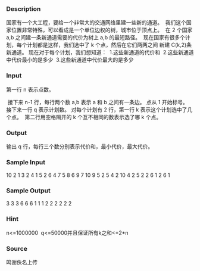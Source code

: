 
### Description
国家有一个大工程，要给一个非常大的交通网络里建一些新的通道。 
我们这个国家位置非常特殊，可以看成是一个单位边权的树，城市位于顶点上。 
在 2 个国家 a,b 之间建一条新通道需要的代价为树上 a,b 的最短路径。
 现在国家有很多个计划，每个计划都是这样，我们选中了 k 个点，然后在它们两两之间 新建 C(k,2)条 新通道。
现在对于每个计划，我们想知道：
 1.这些新通道的代价和
 2.这些新通道中代价最小的是多少 
3.这些新通道中代价最大的是多少

### Input
第一行 n 表示点数。

 接下来 n-1 行，每行两个数 a,b 表示 a 和 b 之间有一条边。
点从 1 开始标号。 接下来一行 q 表示计划数。
对每个计划有 2 行，第一行 k 表示这个计划选中了几个点。
 第二行用空格隔开的 k 个互不相同的数表示选了哪 k 个点。


### Output
输出 q 行，每行三个数分别表示代价和，最小代价，最大代价。 



### Sample Input
10 
2 1 
3 2 
4 1 
5 2 
6 4 
7 5
8 6 
9 7 
10 9 
5 
2 
5 4 
2 
10 4 
2 
5 2 
2 
6 1 
2 
6 1 

### Sample Output
3 3 3 
6 6 6 
1 1 1 
2 2 2 
2 2 2 
### Hint
n<=1000000 
q<=50000并且保证所有k之和<=2*n 
### Source
鸣谢佚名上传